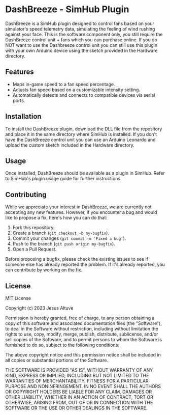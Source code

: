 # DashBreeze - SimHub Plugin

DashBreeze is a SimHub plugin designed to control fans based on your simulator's speed telemetry data, simulating the feeling of wind rushing against your face. This is the software component only, you still require the DashBreeze control unit + fans which you can purchase online. If you do NOT want to use the Dashbreeze control unit you can still use this plugin with your own Arduino device using the sketch provided in the Hardware directory. 

## Features

- Maps in-game speed to a fan speed percentage.
- Adjusts fan speed based on a customizable intensity setting.
- Automatically detects and connects to compatible devices via serial ports.

## Installation

To install the DashBreeze plugin, download the DLL file from the repository and place it in the same directory where SimHub is installed. If you don't have the DashBreeze control unit you can use an Arduino Leonardo and upload the custom sketch included in the Hardware directory.

## Usage

Once installed, DashBreeze should be available as a plugin in SimHub. Refer to SimHub's plugin usage guide for further instructions.

## Contributing

While we appreciate your interest in DashBreeze, we are currently not accepting any new features. However, if you encounter a bug and would like to propose a fix, here's how you can do that:

1. Fork this repository.
2. Create a branch (`git checkout -b my-bugfix`).
3. Commit your changes (`git commit -m 'Fixed a bug'`).
4. Push to the branch (`git push origin my-bugfix`).
5. Open a Pull Request.

Before proposing a bugfix, please check the existing issues to see if someone else has already reported the problem. If it's already reported, you can contribute by working on the fix.

## License
MIT License

Copyright (c) 2023 Jesus Altuve

Permission is hereby granted, free of charge, to any person obtaining a copy
of this software and associated documentation files (the "Software"), to deal
in the Software without restriction, including without limitation the rights
to use, copy, modify, merge, publish, distribute, sublicense, and/or sell
copies of the Software, and to permit persons to whom the Software is
furnished to do so, subject to the following conditions:

The above copyright notice and this permission notice shall be included in all
copies or substantial portions of the Software.

THE SOFTWARE IS PROVIDED "AS IS", WITHOUT WARRANTY OF ANY KIND, EXPRESS OR
IMPLIED, INCLUDING BUT NOT LIMITED TO THE WARRANTIES OF MERCHANTABILITY,
FITNESS FOR A PARTICULAR PURPOSE AND NONINFRINGEMENT. IN NO EVENT SHALL THE
AUTHORS OR COPYRIGHT HOLDERS BE LIABLE FOR ANY CLAIM, DAMAGES OR OTHER
LIABILITY, WHETHER IN AN ACTION OF CONTRACT, TORT OR OTHERWISE, ARISING FROM,
OUT OF OR IN CONNECTION WITH THE SOFTWARE OR THE USE OR OTHER DEALINGS IN THE
SOFTWARE.
